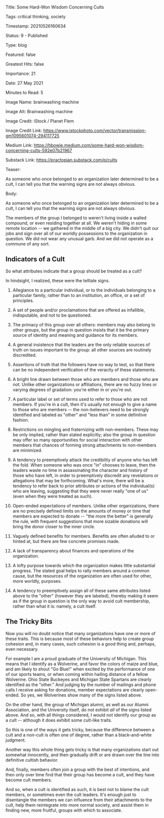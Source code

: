 Title:  Some Hard-Won Wisdom Concerning Cults

Tags:   critical thinking, society

Timestamp: 20210526160634

Status: 9 - Published

Type:   blog

Featured: false

Greatest Hits: false

Importance: 21

Date:   27 May 2021

Minutes to Read: 5

Image Name: brainwashing machine

Image Alt: Brainwashing machine

Image Credit: iStock / Planet Flem

Image Credit Link: https://www.istockphoto.com/vector/transmission-gm1095601074-294117725

Medium Link: https://hbowie.medium.com/some-hard-won-wisdom-concerning-cults-592e07b21967

Substack Link: https://practopian.substack.com/p/cults

Teaser: 

As someone who once belonged to an organization later determined to be a cult, I can tell you that the warning signs are not always obvious. 


Body: 

As someone who once belonged to an organization later determined to be a cult, I can tell you that the warning signs are not always obvious. 

The members of the group I belonged to weren't living inside a walled compound, or even residing together at all. We weren't hiding in some remote location -- we gathered in the middle of a big city. We didn't quit our jobs and sign over all of our worldly possessions to the organization in question. We did not wear any unusual garb. And we did not operate as a commune of any sort.  

## Indicators of a Cult

So what attributes indicate that a group should be treated as a cult?

In hindsight, I realized, these were the telltale signs. 

1. Allegiance to a particular individual, or to the individuals belonging to a particular family, rather than to an institution, an office, or a set of principles. 

2. A set of people and/or proclamations that are offered as infallible, indisputable, and not to be questioned. 

3. The primacy of this group over all others: members may also belong to other groups, but the group in question insists that it be the primary source of identity and meaning and guidance for its members. 

4. A general insistence that the leaders are the only reliable sources of truth on issues important to the group: all other sources are routinely discredited.

5. Assertions of truth that the followers have no way to test, so that there can be no independent verification of the veracity of these statements.

6. A bright line drawn between those who are members and those who are not. Unlike other organizations or affiliations, there are no fuzzy lines or varying degrees of gradation: you're either in or you're out. 

7. A particular label or set of terms used to refer to those who are not members. If you're in a cult, then it's usually not enough to give a name to those who are members -- the non-believers need to be strongly identified and labeled as "other" and "less than" in some definitive fashion.

8. Restrictions on mingling and fraternizing with non-members. These may be only implied, rather than stated explicitly; also the group in question may offer so many opportunities for social interaction with other members that chances of forming strong attachments to non-members are minimized. 

9. A tendency to preemptively attack the credibility of anyone who has left the fold. When someone who was once "in" chooses to leave, then the leaders waste no time in assassinating the character and history of those who have left, in order to preemptively discredit any revelations or allegations that may be forthcoming. What's more, there will be a tendency to refer back to prior attributes or actions of the individual(s) who are leaving, suggesting that they were never really "one of us" (even when they were treated as such).

10. Open-ended expectations of members. Unlike other organizations, there are no precisely defined limits on the amounts of money or time that members are expected to donate -- "the more the better" is generally the rule, with frequent suggestions that more sizable donations will bring the donor closer to the inner circle. 

11. Vaguely defined benefits for members. Benefits are often alluded to or hinted at, but there are few concrete promises made. 

12. A lack of transparency about finances and operations of the organization.

13. A lofty purpose towards which the organization makes little substantial progress. The stated goal helps to rally members around a common cause, but the resources of the organization are often used for other, more worldly, purposes. 

14. A tendency to preemptively assign all of these same attributes listed above to the "other" (however they are labeled), thereby making it seem as if the group in question is the only way to avoid cult membership, rather than what it is: namely, a cult itself. 

## The Tricky Bits

Now you will no doubt notice that many organizations have one or more of these traits. This is because most of these behaviors help to create group cohesion and, in many cases, such cohesion is a good thing and, perhaps, even necessary. 

For example I am a proud graduate of the University of Michigan. This means that I identify as a Wolverine, and favor the colors of maize and blue, and am likely to shout "Go Blue!" when excited by the performance of one of our sports teams, or when coming within hailing distance of a fellow Wolverine. Ohio State Buckeyes and Michigan State Spartans are clearly identified as the "other." And judging by the number of mailings and phone calls I receive asking for donations, member expectations are clearly open-ended. So yes, we Wolverines show many of the signs listed above. 

On the other hand, the group of Michigan alumni, as well as our Alumni Association, and the University itself, do not exhibit *all* of the signs listed above. And so, with all things considered, I would not identify our group as a cult -- although it does exhibit some cult-like traits.

So this is one of the ways it gets tricky, because the difference between a cult and a non-cult is often one of degree, rather than a black-and-white judgment. 

Another way this whole thing gets tricky is that many organizations start out somewhat innocently, and then gradually drift or are drawn over the line into definitive cultish behavior. 

And, finally, members often join a group with the best of intentions, and then only over time find that their group has become a cult, and they have become cult members. 

And so, when a cult is identified as such, it is best not to blame the cult members, or sometimes even the cult leaders. It's enough just to disentangle the members we can influence from their attachments to the cult, help them reintegrate into more normal society, and assist them in finding new, more fruitful, groups with which to associate.

